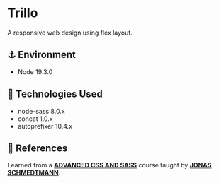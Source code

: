 # Trillo

A responsive web design using flex layout.

## ⚓ Environment

- Node 19.3.0

## 🚀 Technologies Used

- node-sass 8.0.x
- concat 1.0.x
- autoprefixer 10.4.x

## 📖 References

Learned from a [**ADVANCED CSS AND SASS**](https://www.udemy.com/course/advanced-css-and-sass) course taught by [**JONAS SCHMEDTMANN**](https://twitter.com/jonasschmedtman).
